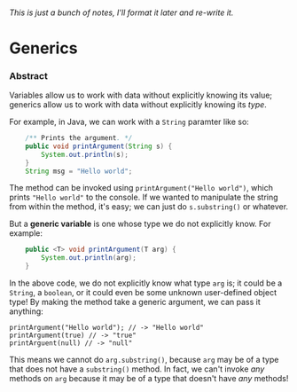 ###### This is just a bunch of notes, I'll format it later and re-write it.

# Generics
### Abstract
Variables allow us to work with data without explicitly knowing its value;
generics allow us to work with data without explicitly knowing its _type_.

For example, in Java, we can work with a `String` paramter like so:

```java
    /** Prints the argument. */
    public void printArgument(String s) {
        System.out.println(s);
    }
    String msg = "Hello world";
```

The method can be invoked using `printArgument("Hello world")`, which prints
`"Hello world"` to the console. If we wanted to manipulate the string from
within the method, it's easy; we can just do `s.substring()` or whatever.

But a **generic variable** is one whose type we do not explicitly know. For
example:

```java
    public <T> void printArgument(T arg) {
        System.out.println(arg);
    }
```

In the above code, we do not explicitly know what type `arg` is; it could be
a `String`, a `boolean`, or it could even be some unknown user-defined object
type! By making the method take a generic argument, we can pass it anything:

    printArgument("Hello world"); // -> "Hello world"
    printArgument(true) // -> "true"
    printArguent(null) // -> "null"

This means we cannot do `arg.substring()`, because `arg` may be of a type that
does not have a `substring()` method. In fact, we can't invoke *any* methods
on `arg` because it may be of a type that doesn't have *any* methods!
